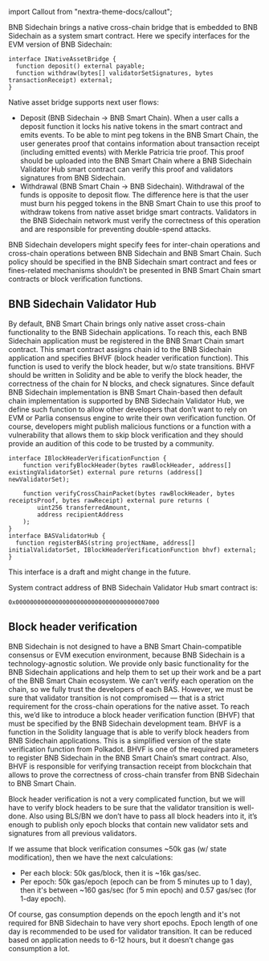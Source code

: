 import Callout from "nextra-theme-docs/callout";

BNB Sidechain brings a native cross-chain bridge that is embedded to BNB Sidechain as a system smart contract. Here we specify interfaces for the EVM version of BNB Sidechain:

```
interface INativeAssetBridge {
  function deposit() external payable;
  function withdraw(bytes[] validatorSetSignatures, bytes transactionReceipt) external;
}
```

Native asset bridge supports next user flows:

* Deposit (BNB Sidechain -> BNB Smart Chain). When a user calls a deposit function it locks his native tokens in the smart contract and emits events. To be able to mint peg tokens in the BNB Smart Chain, the user generates proof that contains information about transaction receipt (including emitted events) with Merkle Patricia trie proof. This proof should be uploaded into the BNB Smart Chain where a BNB Sidechain Validator Hub smart contract can verify this proof and validators signatures from BNB Sidechain.
* Withdrawal (BNB Smart Chain -> BNB Sidechain). Withdrawal of the funds is opposite to deposit flow. The difference here is that the user must burn his pegged tokens in the BNB Smart Chain to use this proof to withdraw tokens from native asset bridge smart contracts. Validators in the BNB Sidechain network must verify the correctness of this operation and are responsible for preventing double-spend attacks.

BNB Sidechain developers might specify fees for inter-chain operations and cross-chain operations between BNB Sidechain and BNB Smart Chain. Such policy should be specified in the BNB Sidechain smart contract and fees or fines-related mechanisms shouldn’t be presented in BNB Smart Chain smart contracts or block verification functions.


## BNB Sidechain Validator Hub

By default, BNB Smart Chain brings only native asset cross-chain functionality to the BNB Sidechain applications. To reach this, each BNB Sidechain application must be registered in the BNB Smart Chain smart contract. This smart contract assigns chain id to the BNB Sidechain application and specifies BHVF (block header verification function). This function is used to verify the block header, but w/o state transitions. BHVF should be written in Solidity and be able to verify the block header, the correctness of the chain for N blocks, and check signatures. Since default BNB Sidechain implementation is BNB Smart Chain-based then default chain implementation is supported by BNB Sidechain Validator Hub, we define such function to allow other developers that don’t want to rely on EVM or Parlia consensus engine to write their own verification function. Of course, developers might publish malicious functions or a function with a vulnerability that allows them to skip block verification and they should provide an audition of this code to be trusted by a community.

```
interface IBlockHeaderVerificationFunction {
    function verifyBlockHeader(bytes rawBlockHeader, address[] existingValidatorSet) external pure returns (address[] newValidatorSet);
    
    function verifyCrossChainPacket(bytes rawBlockHeader, bytes receiptsProof, bytes rawReceipt) external pure returns (
        uint256 transferredAmount,
        address recipientAddress
    );
}
interface BASValidatorHub {
  function registerBAS(string projectName, address[] initialValidatorSet, IBlockHeaderVerificationFunction bhvf) external;
}
```

<Callout>
This interface is a draft and might change in the future.
</Callout>

System contract address of BNB Sidechain Validator Hub smart contract is: 

```
0x0000000000000000000000000000000000007000
```

## Block header verification

BNB Sidechain is not designed to have a BNB Smart Chain-compatible consensus or EVM execution environment, because BNB Sidechain is a technology-agnostic solution. We provide only basic functionality for the BNB Sidechain applications and help them to set up their work and be a part of the BNB Smart Chain ecosystem. We can’t verify each operation on the chain, so we fully trust the developers of each BAS. However, we must be sure that validator transition is not compromised — that is a strict requirement for the cross-chain operations for the native asset. To reach this, we’d like to introduce a block header verification function (BHVF) that must be specified by the BNB Sidechain development team. BHVF is a function in the Solidity language that is able to verify block headers from BNB Sidechain applications. This is a simplified version of the state verification function from Polkadot. BHVF is one of the required parameters to register BNB Sidechain in the BNB Smart Chain’s smart contract. Also, BHVF is responsible for verifying transaction receipt from blockchain that allows to prove the correctness of cross-chain transfer from BNB Sidechain to BNB Smart Chain.

Block header verification is not a very complicated function, but we will have to verify block headers to be sure that the validator transition is well-done. Also using BLS/BN we don’t have to pass all block headers into it, it’s enough to publish only epoch blocks that contain new validator sets and signatures from all previous validators.

If we assume that block verification consumes ~50k gas (w/ state modification), then we have the next calculations:
* Per each block: 50k gas/block, then it is ~16k gas/sec.
* Per epoch: 50k gas/epoch (epoch can be from 5 minutes up to 1 day), then it's between ~160 gas/sec (for 5 min epoch) and 0.57 gas/sec (for 1-day epoch).

Of course, gas consumption depends on the epoch length and it's not required for BNB Sidechain to have very short epochs. Epoch length of one day is recommended to be used for validator transition. It can be reduced based on application needs to 6-12 hours, but it doesn’t change gas consumption a lot.
